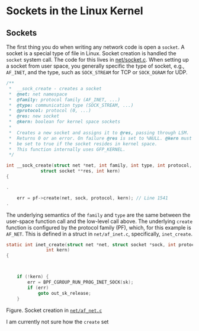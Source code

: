 # Sockets in the Linux Kernel


## Sockets

The first thing you do when writing any network code is open a `socket`. A socket is a special type 
of file in Linux. Socket creation is handled the `socket` system call. The code for this
lives in [net/socket.c](https://github.com/torvalds/linux/blob/master/net/socket.c#L1621). When 
setting up a socket from user space, you generally specific the type of socket, e.g., `AF_INET`,
and the type, such as `SOCK_STREAM` for TCP or `SOCK_DGRAM` for UDP.


```c
/**
 *	__sock_create - creates a socket
 *	@net: net namespace
 *	@family: protocol family (AF_INET, ...)
 *	@type: communication type (SOCK_STREAM, ...)
 *	@protocol: protocol (0, ...)
 *	@res: new socket
 *	@kern: boolean for kernel space sockets
 *
 *	Creates a new socket and assigns it to @res, passing through LSM.
 *	Returns 0 or an error. On failure @res is set to %NULL. @kern must
 *	be set to true if the socket resides in kernel space.
 *	This function internally uses GFP_KERNEL.
 */

int __sock_create(struct net *net, int family, int type, int protocol,
			 struct socket **res, int kern)
{

.

	err = pf->create(net, sock, protocol, kern); // Line 1541
.

```

The underlying semantics of the `family` and `type` are the same between the user-space function
call and the low-level call above. The underlying `create` function is configured by the
protocol family (PF), which, for this example is `AF_NET`. This is defined in a struct in `net/af_inet.c`,
specifically, `inet_create`.

```c
static int inet_create(struct net *net, struct socket *sock, int protocol,
		       int kern)
{



	if (!kern) {
		err = BPF_CGROUP_RUN_PROG_INET_SOCK(sk);
		if (err)
			goto out_sk_release;
	}

```
Figure. Socket creation in [`net/af_net.c`](https://github.com/torvalds/linux/blob/master/net/ipv4/af_inet.c#L252)


I am currently not sure how the `create` set 
